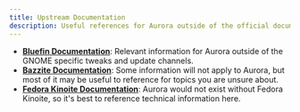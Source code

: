 ```yaml
---
title: Upstream Documentation
description: Useful references for Aurora outside of the official documentation.
---
```


- [**Bluefin Documentation**](https://docs.projectbluefin.io/): Relevant information for Aurora outside of the GNOME specific tweaks and update channels.
- [**Bazzite Documentation**](https://docs.bazzite.gg): Some information will not apply to Aurora, but most of it may be useful to reference for topics you are unsure about.
- [**Fedora Kinoite Documentation**](https://docs.fedoraproject.org/en-US/fedora-kinoite/): Aurora would not exist without Fedora Kinoite, so it's best to reference technical information here.
